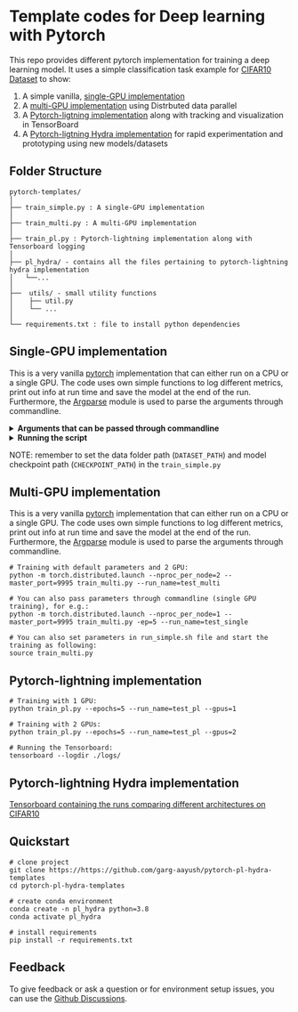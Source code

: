 # Template codes for Deep learning with Pytorch
This repo provides different pytorch implementation for training a deep learning model. It uses a simple classification task example for [CIFAR10 Dataset](https://www.cs.toronto.edu/~kriz/cifar.html) to show:
  1. A simple vanilla, [single-GPU implementation](#single-gpu-implementation)
  2. A [multi-GPU implementation](#multi-gpu-implementation) using Distrbuted data parallel
  3. A [Pytorch-ligtning implementation](#pytorch-lightning-implementation) along with tracking and visualization in TensorBoard
  4. A [Pytorch-ligtning Hydra implementation](#pytorch-lightning-hydra-implementation) for rapid experimentation and prototyping using new models/datasets

## Folder Structure
  ```
  pytorch-templates/
  │
  ├── train_simple.py : A single-GPU implementation
  │
  ├── train_multi.py : A multi-GPU implementation
  │
  ├── train_pl.py : Pytorch-lightning implementation along with Tensorboard logging
  │
  ├── pl_hydra/ - contains all the files pertaining to pytorch-lightning hydra implementation
  │   └──...
  │
  ├──  utils/ - small utility functions
  │    ├── util.py
  │    └── ...
  │
  └── requirements.txt : file to install python dependencies
  ```
  
## Single-GPU implementation
This is a very vanilla [pytorch](https://pytorch.org/) implementation that can either run on a CPU or a single GPU. The code uses own simple functions to log different metrics, print out info at run time and save the model at the end of the run. Furthermore, the [Argparse](https://docs.python.org/3/library/argparse.html) module is used to parse the arguments through commandline. 

<details>
<summary><b>Arguments that can be passed through commandline</b></summary>

> Use `python <python_file> -h` to see the available parser arguments for any script. 

```
usage: train_simple.py [-h] --run_name RUN_NAME [--random_seed RANDOM_SEED]
                       [-et EPOCHS_PER_TEST] [-ep EPOCHS] [-bs BATCH_SIZE]
                       [-w NUM_WORKERS] [--learning_rate LEARNING_RATE]
                       [--weight_decay WEIGHT_DECAY] [--momentum MOMENTUM]
                       [--gamma GAMMA]

required arguments:
  --run_name RUN_NAME
  
optional arguments:
  -h, --help            show this help message and exit
  --run_name RUN_NAME
  -et EPOCHS_PER_TEST, --epochs_per_test EPOCHS_PER_TEST
                        Number of epochs per test/val
  -ep EPOCHS, --epochs EPOCHS
                        Total number of training epochs to perform.
  -bs BATCH_SIZE, --batch_size BATCH_SIZE
  -w NUM_WORKERS, --num_workers NUM_WORKERS
  --learning_rate LEARNING_RATE
                        The initial learning rate for SGD.
  --weight_decay WEIGHT_DECAY
                        Weight deay if we apply some.
  --momentum MOMENTUM   Momentum value in SGD.
  --gamma GAMMA         gamma value for MultiStepLR.
```
</details>

<details> 
<summary><b>Running the script</b></summary>
  
```
# Start training with default parameters: 
python train_simple.py --run_name=test_single

# You can either parameters through commandline, for e.g.:
python train_simple.py -bs=64 -ep=2 --run_name=test_single

# You can also set parameters run_simple.sh file and start the training as following:
source train_simple.py
```
  
</details>
 
NOTE: remember to set the data folder path (`DATASET_PATH`) and model checkpoint path (`CHECKPOINT_PATH`) in the `train_simple.py`


## Multi-GPU implementation
This is a very vanilla [pytorch](https://pytorch.org/) implementation that can either run on a CPU or a single GPU. The code uses own simple functions to log different metrics, print out info at run time and save the model at the end of the run. Furthermore, the [Argparse](https://docs.python.org/3/library/argparse.html) module is used to parse the arguments through commandline. 
```
# Training with default parameters and 2 GPU: 
python -m torch.distributed.launch --nproc_per_node=2 --master_port=9995 train_multi.py --run_name=test_multi

# You can also pass parameters through commandline (single GPU training), for e.g.:
python -m torch.distributed.launch --nproc_per_node=1 --master_port=9995 train_multi.py -ep=5 --run_name=test_single

# You can also set parameters in run_simple.sh file and start the training as following:
source train_multi.py
```

## Pytorch-lightning implementation
```
# Training with 1 GPU:
python train_pl.py --epochs=5 --run_name=test_pl --gpus=1

# Training with 2 GPUs:
python train_pl.py --epochs=5 --run_name=test_pl --gpus=2
```

```
# Running the Tensorboard:
tensorboard --logdir ./logs/
```

## Pytorch-lightning Hydra implementation
[Tensorboard containing the runs comparing different architectures on CIFAR10](https://tensorboard.dev/experiment/JUrYiGdOQqC0iGNoWtdPlg/#scalars&run=densenet%2F2022-05-06_00-27-19%2Ftensorboard%2Fdensenet&runSelectionState=eyJkZW5zZW5ldC8yMDIyLTA1LTA2XzAwLTI3LTE5L3RlbnNvcmJvYXJkL2RlbnNlbmV0Ijp0cnVlLCJnb29nbGVuZXQvMjAyMi0wNS0wNl8wOC00OS01My90ZW5zb3Jib2FyZC9nb29nbGVuZXQiOnRydWUsInJlc25ldC8yMDIyLTA1LTA2XzEwLTM1LTM5L3RlbnNvcmJvYXJkL3Jlc25ldCI6dHJ1ZSwidmdnLzIwMjItMDUtMDVfMTUtNTYtMDAvdGVuc29yYm9hcmQvdmdnIjp0cnVlLCJ2aXQvMjAyMi0wNS0wNV8xNS0wMS01NS90ZW5zb3Jib2FyZC92aXQiOnRydWV9)
 

## Quickstart
```
# clone project
git clone https://https://github.com/garg-aayush/pytorch-pl-hydra-templates
cd pytorch-pl-hydra-templates

# create conda environment
conda create -n pl_hydra python=3.8
conda activate pl_hydra

# install requirements
pip install -r requirements.txt
```

## Feedback
To give feedback or ask a question or for environment setup issues, you can use the [Github Discussions](https://https://github.com/garg-aayush/pytorch-pl-hydra-templates/discussions).
